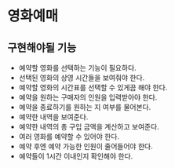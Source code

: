 # 영화예매

## 구현해야될 기능
- 예약할 영화를 선택하는 기능이 필요하다.
- 선택된 영화의 상영 시간들을 보여줘야 한다.
- 예약할 영화의 시간표를 선택할 수 있게끔 해야 한다.
- 예약을 원하는 구매자의 인원을 입력받아야 한다.
- 예약을 종료하기를 원하는 지 여부를 물어본다.
- 예약한 내역을 보여준다.
- 예약한 내역의 총 구입 금액을 계산하고 보여준다.
- 여러 영화를 예약할 수 있어야 한다.
- 예약 후엔 예약 가능한 인원이 줄어들어야 한다.
- 예약들이 1시간 이내인지 확인해야 한다.